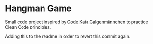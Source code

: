 # Hangman Game

Small code project inspired by [Code Kata Galgenmännchen](https://ccd-school.de/coding-dojo/class-katas/galgenmaennchen/) to practice Clean Code principles.

Adding this to the readme in order to revert this commit again.